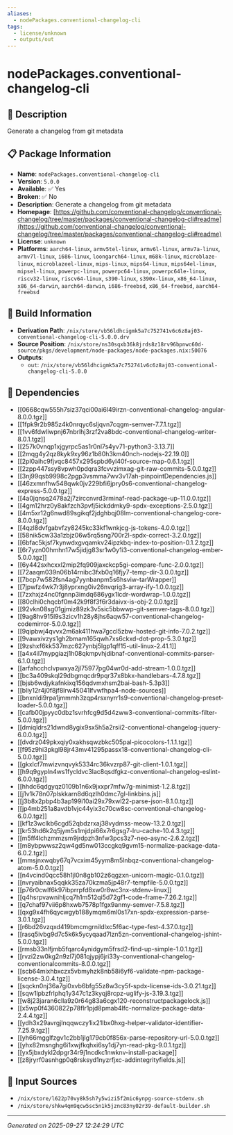 ```yaml
---
aliases:
  - nodePackages.conventional-changelog-cli
tags:
  - license/unknown
  - outputs/out
---
```


# nodePackages.conventional-changelog-cli

## 📝 Description

Generate a changelog from git metadata

## 📋 Package Information

- **Name**: `nodePackages.conventional-changelog-cli`
- **Version**: `5.0.0`
- **Available**: ✅ Yes
- **Broken**: ✅ No
- **Description**: Generate a changelog from git metadata
- **Homepage**: [https://github.com/conventional-changelog/conventional-changelog/tree/master/packages/conventional-changelog-cli#readme](https://github.com/conventional-changelog/conventional-changelog/tree/master/packages/conventional-changelog-cli#readme)
- **License**: `unknown`
- **Platforms**: `aarch64-linux`, `armv5tel-linux`, `armv6l-linux`, `armv7a-linux`, `armv7l-linux`, `i686-linux`, `loongarch64-linux`, `m68k-linux`, `microblaze-linux`, `microblazeel-linux`, `mips-linux`, `mips64-linux`, `mips64el-linux`, `mipsel-linux`, `powerpc-linux`, `powerpc64-linux`, `powerpc64le-linux`, `riscv32-linux`, `riscv64-linux`, `s390-linux`, `s390x-linux`, `x86_64-linux`, `x86_64-darwin`, `aarch64-darwin`, `i686-freebsd`, `x86_64-freebsd`, `aarch64-freebsd`

## 🔧 Build Information

- **Derivation Path**: `/nix/store/vb56ldhcigmk5a7c752741v6c6z8aj03-conventional-changelog-cli-5.0.0.drv`
- **Source Position**: `/nix/store/ns30sqxb36k8jrds8z18rv96bpnwc60d-source/pkgs/development/node-packages/node-packages.nix:50076`
- **Outputs**:
  - `out`:  `/nix/store/vb56ldhcigmk5a7c752741v6c6z8aj03-conventional-changelog-cli-5.0.0`

## 🔗 Dependencies

- [[0668cqw555h7siz37qci00ai6l49irzn-conventional-changelog-angular-8.0.0.tgz]]
- [[1fpk9r2b985z4k0nrqyc6sljqvn7cqgm-semver-7.7.1.tgz]]
- [[1vv6fdwliwpnj67nbrlhj3rzf2va8bdc-conventional-changelog-writer-8.0.1.tgz]]
- [[257k0vnqp1xjgyrpc5as1r0nl7s4yv71-python3-3.13.7]]
- [[2mqg4y2qz8kyk9xy96z1b80h3km40nch-nodejs-22.19.0]]
- [[2pl0aihc9fjvqc8457x295spbd6yl40f-source-map-0.6.1.tgz]]
- [[2zpp447ssy8vpwh0pdqra3fcvvzimxag-git-raw-commits-5.0.0.tgz]]
- [[3nj99qsb9998c2pgp3vsmma7wv3v17ah-pinpointDependencies.js]]
- [[46zxmnfhw548qwk0jv229bfi6jpry0s6-conventional-changelog-express-5.0.0.tgz]]
- [[4a0jqnsq2478a2j7zirccnvrd3rminaf-read-package-up-11.0.0.tgz]]
- [[4gm12hrz0y8akfzch3pvfj5ickddmky9-spdx-exceptions-2.5.0.tgz]]
- [[4m5xr12g6nwd89sgikqf2jdghbqj08lm-conventional-changelog-core-8.0.0.tgz]]
- [[4qzl8dvfgabvfzy8245kc33kf1wnkjcg-js-tokens-4.0.0.tgz]]
- [[58nik5cw33a1zbjz06w5rq5sng700r2l-spdx-correct-3.2.0.tgz]]
- [[6bfac5kjsf7kynwdxgvqamkv24ipzkbq-index-to-position-0.1.2.tgz]]
- [[6r7yzn00hmhn17w5jidjg83sr1w0y1i3-conventional-changelog-ember-5.0.0.tgz]]
- [[6y442sxhcxxl2mip2fq909jaxckcp5gi-compare-func-2.0.0.tgz]]
- [[72aaqm039n06b14rnibc3fxb0q16fjy7-temp-dir-3.0.0.tgz]]
- [[7bcp7w582fsn4ag7yynbanpm5s6hsviw-tarWrapper]]
- [[7jpwfz4wk7r3j8yprxng0iv26nvqrig3-array-ify-1.0.0.tgz]]
- [[7zxhxjz4nc0fgnnp3imdq686ygx1lcdr-wordwrap-1.0.0.tgz]]
- [[80clhi0chqcbf0m42k9f8f3f6r3daivx-is-obj-2.0.0.tgz]]
- [[92vkn08sg01gjmiz89zk3v5sic5bbwwp-git-semver-tags-8.0.0.tgz]]
- [[9ag8hv915l9s3zicv1h28y8jhs6aqw57-conventional-changelog-codemirror-5.0.0.tgz]]
- [[9qipbwj4qvvx2m6ak411hwa7gccl5zbw-hosted-git-info-7.0.2.tgz]]
- [[9vawxivzys1gh2bmam165qwh7xs6ckxd-dot-prop-5.3.0.tgz]]
- [[9zshxf6kk537mzc627ynbj5lgp1qff15-util-linux-2.41.1]]
- [[a4x4il7mypgiazj1h08qkmpvhjdibnaf-conventional-commits-parser-6.1.0.tgz]]
- [[arfahcchclvpwxya2jl75977pg04wr0d-add-stream-1.0.0.tgz]]
- [[bc3a409skql29dbgmqcdr9pqr37x8bkx-handlebars-4.7.8.tgz]]
- [[bjsb6wdjykafnkixq156qdvmxhsm2bai-bash-5.3p3]]
- [[bliy12r4j0f8jf8lrw45041lfvwfhpa4-node-sources]]
- [[bnxnldi9rpa1jmmmh3zqp4rsxnyrr1s9-conventional-changelog-preset-loader-5.0.0.tgz]]
- [[cafb00jpyyc0dbz1svrhfcg9d5d4zww3-conventional-commits-filter-5.0.0.tgz]]
- [[dmiqldrs21dwnd8ygix9sx5h5a2rsii2-conventional-changelog-jquery-6.0.0.tgz]]
- [[dvdrz049pkxqiy0xakhsqwzbkc505pal-picocolors-1.1.1.tgz]]
- [[f95z9hi3pkgl98jr43mv41295passx18-conventional-changelog-cli-5.0.0.tgz]]
- [[gkxlcf7mwizvnqvyk5334rc36kvzrp87-git-client-1.0.1.tgz]]
- [[h9q9gypln4ws1fycldvc3lac8qsdfgkz-conventional-changelog-eslint-6.0.0.tgz]]
- [[hhdc6qdgyqz0109b1n6x9jxxpr7mfw7g-minimist-1.2.8.tgz]]
- [[j1v1k78n07plskkarn8d6qzlh0dmc7gl-linkbins.js]]
- [[j3b8x2pbp4b3ap199i10ai29x79xwl22-parse-json-8.1.0.tgz]]
- [[jp4mb251a8avdb1vjc44yix3c70cw8sc-conventional-changelog-6.0.0.tgz]]
- [[kf1z3wclkb6cgd52qbdzrxaj38vydmss-meow-13.2.0.tgz]]
- [[kr53hd6k2q5jym5s1mjdpi66x7r6gsg7-lru-cache-10.4.3.tgz]]
- [[m5ff4lchzmmzsm9jrdpzh3nfw3pcs3z7-neo-async-2.6.2.tgz]]
- [[m8ybpwwsz2qw4gd5nw013ccgkq9gvm15-normalize-package-data-6.0.2.tgz]]
- [[mmsjnxwqby67q7vcxim45yym8m5lnbqz-conventional-changelog-atom-5.0.0.tgz]]
- [[n4vcind0qcc58h1jl0n8gb102z6qgzxn-unicorn-magic-0.1.0.tgz]]
- [[nvryaibnax5qqkk35za70kzma5jp48r7-tempfile-5.0.0.tgz]]
- [[p76r0cwlf6k97ibprrpfd8xw0r8wc3nx-stdenv-linux]]
- [[q4hsrpvawnihljcq7h1m512qi5d72gf1-code-frame-7.26.2.tgz]]
- [[q7chaf97vii6p8hxwb7578p1fgx9anmy-semver-7.5.8.tgz]]
- [[qxg9x4fh6qycwgyb188ymqm6ml0s17xn-spdx-expression-parse-3.0.1.tgz]]
- [[r6bd26vzqxd419bmcmgrnildlxc5f6ac-type-fest-4.37.0.tgz]]
- [[rasq5ivbg9d7c5k6k5ycyqaad7lzn5zn-conventional-changelog-jshint-5.0.0.tgz]]
- [[rmsb33nlfjmb5fqarc4ynidgym5frsd2-find-up-simple-1.0.1.tgz]]
- [[rvzi2zw0kg2n9zl7j081qjypj6jri33y-conventional-changelog-conventionalcommits-8.0.0.tgz]]
- [[scb64mixhbxczx5vbmyhzk8nb58i6yf6-validate-npm-package-license-3.0.4.tgz]]
- [[sqckn0nj36a7gi0xvb6bfg55z8w3cy5f-spdx-license-ids-3.0.21.tgz]]
- [[sqw1lpbzfrlphq1y347c1z3kyqj8rcpz-uglify-js-3.19.3.tgz]]
- [[w8j23jaran6clla9z0r64g83a6cgx120-reconstructpackagelock.js]]
- [[x5wp0f4360822p78flr1pjd8pmab4lfc-normalize-package-data-2.4.4.tgz]]
- [[ydh3x29avrgjlnqqwczy1ix21lbx0hxg-helper-validator-identifier-7.25.9.tgz]]
- [[yh66mgglfzgv1c2bb1jlg179cb0f856x-parse-repository-url-5.0.0.tgz]]
- [[yhx82msnghg6i1xwjfkqhxi6sy1dj7yn-read-pkg-9.0.1.tgz]]
- [[yx5jbxdykl2dpgr34r9j1ncdkc1nwknv-install-package]]
- [[z8jryrf0asnhgp0q8rsksyd1nyzrfjxc-addintegrityfields.js]]

## 📁 Input Sources

- `/nix/store/l622p70vy8k5sh7y5wizi5f2mic6ynpg-source-stdenv.sh`
- `/nix/store/shkw4qm9qcw5sc5n1k5jznc83ny02r39-default-builder.sh`

---
*Generated on 2025-09-27 12:24:29 UTC*
